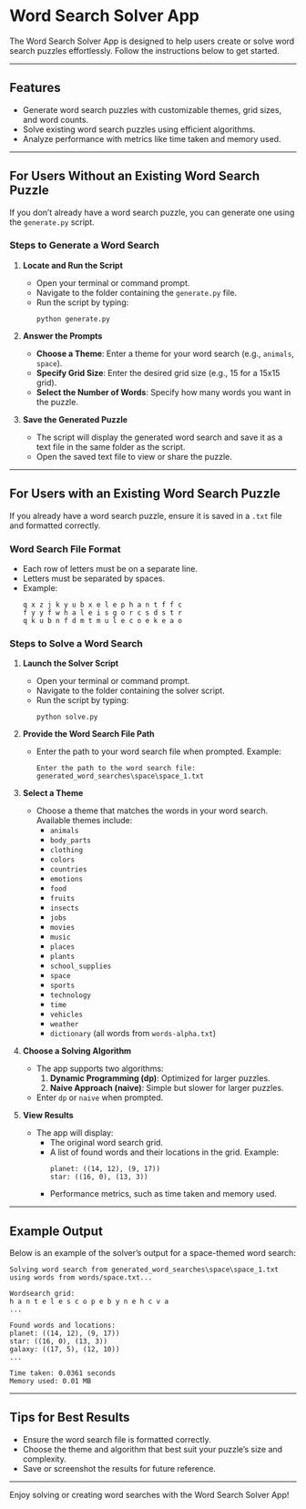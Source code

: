 # Word Search Solver App

The Word Search Solver App is designed to help users create or solve word search puzzles effortlessly. Follow the instructions below to get started.

---

## **Features**

- Generate word search puzzles with customizable themes, grid sizes, and word counts.
- Solve existing word search puzzles using efficient algorithms.
- Analyze performance with metrics like time taken and memory used.

---

## **For Users Without an Existing Word Search Puzzle**

If you don’t already have a word search puzzle, you can generate one using the `generate.py` script.

### **Steps to Generate a Word Search**

1. **Locate and Run the Script**

   - Open your terminal or command prompt.
   - Navigate to the folder containing the `generate.py` file.
   - Run the script by typing:
     ```
     python generate.py
     ```

2. **Answer the Prompts**

   - **Choose a Theme**: Enter a theme for your word search (e.g., `animals`, `space`).
   - **Specify Grid Size**: Enter the desired grid size (e.g., 15 for a 15x15 grid).
   - **Select the Number of Words**: Specify how many words you want in the puzzle.

3. **Save the Generated Puzzle**

   - The script will display the generated word search and save it as a text file in the same folder as the script.
   - Open the saved text file to view or share the puzzle.

---

## **For Users with an Existing Word Search Puzzle**

If you already have a word search puzzle, ensure it is saved in a `.txt` file and formatted correctly.

### **Word Search File Format**

- Each row of letters must be on a separate line.
- Letters must be separated by spaces.
- Example:
  ```
  q x z j k y u b x e l e p h a n t f f c
  f y y f w h a l e i s g o r c s d s t r
  q k u b n f d m t m u l e c o e k e a o
  ```

### **Steps to Solve a Word Search**

1. **Launch the Solver Script**

   - Open your terminal or command prompt.
   - Navigate to the folder containing the solver script.
   - Run the script by typing:
     ```
     python solve.py
     ```

2. **Provide the Word Search File Path**

   - Enter the path to your word search file when prompted. Example:
     ```
     Enter the path to the word search file: generated_word_searches\space\space_1.txt
     ```

3. **Select a Theme**

   - Choose a theme that matches the words in your word search. Available themes include:
     - `animals`
     - `body_parts`
     - `clothing`
     - `colors`
     - `countries`
     - `emotions`
     - `food`
     - `fruits`
     - `insects`
     - `jobs`
     - `movies`
     - `music`
     - `places`
     - `plants`
     - `school_supplies`
     - `space`
     - `sports`
     - `technology`
     - `time`
     - `vehicles`
     - `weather`
     - `dictionary` (all words from `words-alpha.txt`)

4. **Choose a Solving Algorithm**

   - The app supports two algorithms:
     1. **Dynamic Programming (dp)**: Optimized for larger puzzles.
     2. **Naive Approach (naive)**: Simple but slower for larger puzzles.
   - Enter `dp` or `naive` when prompted.

5. **View Results**

   - The app will display:
     - The original word search grid.
     - A list of found words and their locations in the grid. Example:
       ```
       planet: ((14, 12), (9, 17))
       star: ((16, 0), (13, 3))
       ```
     - Performance metrics, such as time taken and memory used.

---

## **Example Output**

Below is an example of the solver’s output for a space-themed word search:

```
Solving word search from generated_word_searches\space\space_1.txt using words from words/space.txt...

Wordsearch grid:
h a n t e l e s c o p e b y n e h c v a
...

Found words and locations:
planet: ((14, 12), (9, 17))
star: ((16, 0), (13, 3))
galaxy: ((17, 5), (12, 10))
...

Time taken: 0.0361 seconds
Memory used: 0.01 MB
```

---

## **Tips for Best Results**

- Ensure the word search file is formatted correctly.
- Choose the theme and algorithm that best suit your puzzle’s size and complexity.
- Save or screenshot the results for future reference.

---

Enjoy solving or creating word searches with the Word Search Solver App!

